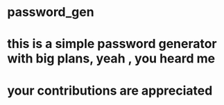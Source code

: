 # password_gen
# this is a simple password generator with big plans, yeah , you heard me
# your contributions are appreciated

